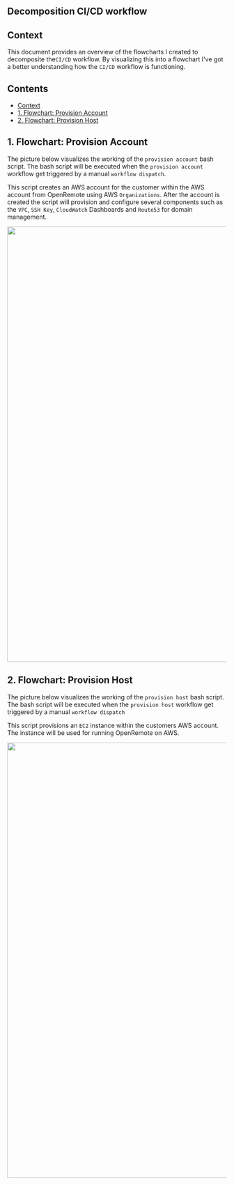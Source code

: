 <!-- title: Decomposition CI/CD workflow -->

## Decomposition CI/CD workflow  <!-- omit in toc -->

## Context
This document provides an overview of the flowcharts I created to decomposite the`CI/CD` workflow. By visualizing this into a flowchart I've got a better understanding how the `CI/CD` workflow is functioning.

<div style="page-break-after: always;"></div>

## Contents <!-- omit in toc -->

<div class="toc">

- [Context](#context)
- [1. Flowchart: Provision Account](#1-flowchart-provision-account)
- [2. Flowchart: Provision Host](#2-flowchart-provision-host)

</div>

<div style="page-break-after: always;"></div>

## 1. Flowchart: Provision Account

The picture below visualizes the working of the `provision account` bash script. The bash script will be executed when the `provision account` workflow get triggered by a manual `workflow dispatch`.

This script creates an AWS account for the customer within the AWS account from OpenRemote using AWS `Organizations`. After the account is created the script will provision and configure several components such as the `VPC`, `SSH Key`, `CloudWatch` Dashboards and `Route53` for domain management.

<img src="./Media/provision_account_script.png" width="1000">

<div style="page-break-after: always;"></div>

## 2. Flowchart: Provision Host

The picture below visualizes the working of the `provision host` bash script. The bash script will be executed when the `provision host` workflow get triggered by a manual `workflow dispatch`

This script provisions an `EC2` instance within the customers AWS account. The instance will be used for running OpenRemote on AWS.

<img src="./Media/provision_host_script.png" width="1000">